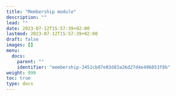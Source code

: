 ```yaml
---
title: "Membership module"
description: ""
lead: ""
date: 2023-07-12T15:57:39+02:00
lastmod: 2023-07-12T15:57:39+02:00
draft: false
images: []
menu:
  docs:
    parent: ""
    identifier: "membership-3451cb87e83d83a26d27d4e496853f8b"
weight: 999
toc: true
type: docs
---
```

